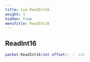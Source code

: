 ```yaml
---
title: Lua ReadInt16
weight: 1
hidden: true
menuTitle: ReadInt16
---
```

## ReadInt16
```lua
packet:ReadInt16(int offset); -- int
```